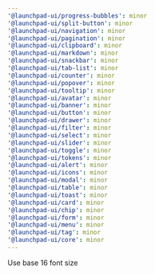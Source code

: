 ```yaml
---
'@launchpad-ui/progress-bubbles': minor
'@launchpad-ui/split-button': minor
'@launchpad-ui/navigation': minor
'@launchpad-ui/pagination': minor
'@launchpad-ui/clipboard': minor
'@launchpad-ui/markdown': minor
'@launchpad-ui/snackbar': minor
'@launchpad-ui/tab-list': minor
'@launchpad-ui/counter': minor
'@launchpad-ui/popover': minor
'@launchpad-ui/tooltip': minor
'@launchpad-ui/avatar': minor
'@launchpad-ui/banner': minor
'@launchpad-ui/button': minor
'@launchpad-ui/drawer': minor
'@launchpad-ui/filter': minor
'@launchpad-ui/select': minor
'@launchpad-ui/slider': minor
'@launchpad-ui/toggle': minor
'@launchpad-ui/tokens': minor
'@launchpad-ui/alert': minor
'@launchpad-ui/icons': minor
'@launchpad-ui/modal': minor
'@launchpad-ui/table': minor
'@launchpad-ui/toast': minor
'@launchpad-ui/card': minor
'@launchpad-ui/chip': minor
'@launchpad-ui/form': minor
'@launchpad-ui/menu': minor
'@launchpad-ui/tag': minor
'@launchpad-ui/core': minor
---
```


Use base 16 font size

